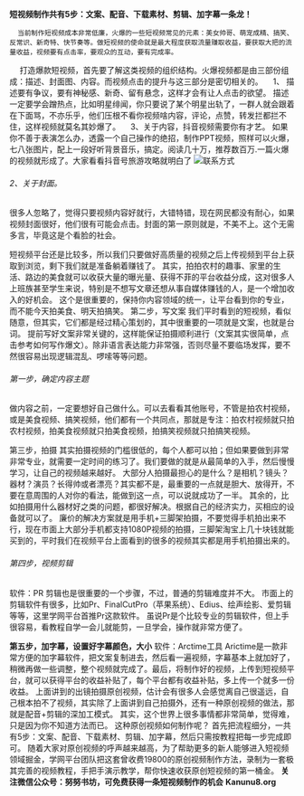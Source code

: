 **短视频制作共有5步：文案、配音、下载素材、剪辑、加字幕一条龙！**

      当前制作短视频成本非常低廉，火爆的一些短视频常见的元素：美女帅哥、萌宠成精、搞笑、反常识、新奇特、快节奏等。做短视频的使命就是最大程度获取流量赚取收益，要获取大把的流量收益，视频要有点击率，要观众的互动，要有完成率。

　   打造爆款短视频，首先要了解这类视频的组织结构。火爆视频都是由三部份组成：描述、封面图、内容。而视频点击的提升与这三部分是密切相关的。
　1、 描述要有争议，要有神秘感、新奇、留有悬念，这样才会有让人点击的欲望。
描述一定要学会蹭热点，比如明星绯闻，你只要说了某个明星出轨了，一群人就会跟着在下面骂，不亦乐乎，他们压根不看你视频啥内容，评论，点赞，转发拦都拦不住，这样视频就莫名其妙爆了。
　3、关于内容，抖音视频需要你有才艺。
如果你不善于表演怎么办，透露一个自己操作的绝招，制作PPT视频，照样可以火爆，七八张图片，配上一段好听背景音乐，搞定。阅读几十万，推荐数百万.一篇火爆的视频就形成了。大家看看抖音号旅游攻略就明白了
![联系方式](https://ruanwenku.com/img/shanda3.jpg)

###### 2、关于封面。

很多人忽略了，觉得只要视频内容好就行，大错特错，现在网民都没有耐心，如果视频封面很好，他们很有可能会点击。封面的第一原则就是，不美不上。这个无需多言，毕竟这是个看脸的社会。

短视频平台还是比较多，所以我们只要做好高质量的视频之后上传视频到平台上获取到浏览，剩下我们就是准备躺着赚钱了。
其实，拍拍农村的趣事、家里的生活、路边的美食就可以收获大量的曝光量、获得不菲的平台收益分成，这对很多人上班族甚至学生来说，特别是不想写文章还想从事自媒体赚钱的人，是一个增加收入的好机会。
这个是很重要的，保持你内容领域的统一，让平台看到你的专业，而不能今天拍美食、明天拍搞笑。
第二步，写文案
我们平时看到的短视频，看似随意，但其实，它们都是经过精心策划的，其中很重要的一项就是文案，也就是台词。
提前写好文案非常关键的，这样能保证拍摄顺利进行（文案其实很简单，点击参考如何写作爆文）。除非语言表达能力非常强，否则尽量不要临场发挥，要不然很容易出现逻辑混乱、啰嗦等等问题。

###### 第一步，确定内容主题

做内容之前，一定要想好自己做什么。可以去看看其他账号，不管是拍农村视频，或是美食视频、搞笑视频，他们都有一个共同点，那就是专注：拍农村视频就只拍农村视频，拍美食视频就只拍美食视频，拍搞笑视频就只拍搞笑视频。

第三步，拍摄
其实拍摄视频的门槛很低的，每个人都可以拍；但如果要做到非常非常专业，就需要一定时间的练习了。我们要做的就是从最简单的入手，然后慢慢学习，让自己的视频越来越好。
大部分人拍摄最担心的是什么？是相机？镜头？器材？演员？长得帅或者漂亮？其实都不是，最重要的一点就是胆大、放得开，不要在意周围的人对你的看法，能做到这一点，可以说就成功了一半。
其余的，比如拍摄用什么器材好之类的问题，都很好解决。根据自己的经济实力，买相应的设备就可以了。
廉价的解决方案就是用手机+三脚架拍摄，不要觉得手机拍出来不行，现在市面上大部分手机都支持1080P视频的拍摄，三脚架淘宝上几十块钱就能买到的，平时我们在视频平台上面看到的很多的视频其实都是用手机拍摄出来的。

###### 第四步，视频剪辑

软件：PR
剪辑也是很重要的一个步骤，不过，普通的剪辑难度并不大。
市面上的剪辑软件有很多，比如Pr、FinalCutPro（苹果系统）、Edius、绘声绘影、爱剪辑等等，这里学网平台首推Pr这款软件。
虽说Pr是个比较专业的剪辑软件，但上手很容易，看教程自学一会儿就能剪，一旦学会，操作就非常方便了。

**第五步，加字幕，设置好字幕颜色，大小**
软件：Arctime工具
Arictime是一款非常方便的加字幕软件，把文案复制进去，然后看一遍视频，字幕基本上就加好了，稍微再做一些调整，整个视频就完成了。最后，将制作好的视频，上传到短视频平台，就可以获得平台的收益补贴了，每个平台都有收益补贴，多上传一个就多一份收益。
上面讲到的出镜拍摄原创视频，估计会有很多人会感觉离自己很遥远，自己根本拍不了视频，其实除了上面讲到自己拍摄外，还有一种原创视频的做法，那就是配音+剪辑的深加工模式。
其实，这个世界上很多事情都非常简单，觉得难，只是因为你不知道方法而已。
这种原创视频如何制作呢？
首先把流程细分，一共有5步：文案、配音、下载素材、剪辑、加字幕，然后只需按教程把每一步完成即可。
随着大家对原创视频的呼声越来越高，为了帮助更多的新人能够进入短视频领域掘金，学网平台团队把这套曾收费19800的原创视频制作方法，录制为一套极其完善的视频教程，手把手演示教学，帮你快速收获原创短视频的第一桶金。 
**关注微信公众号：努努书坊，可免费获得一条短视频制作的机会**
**Kanunu8.org**
